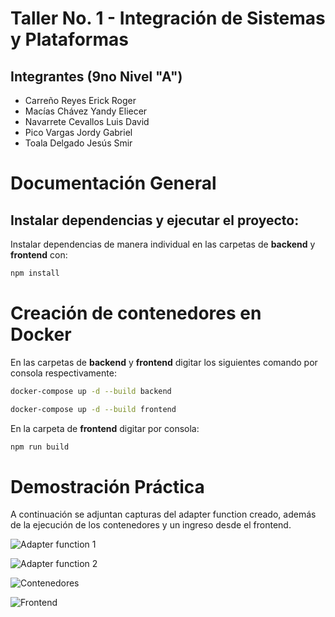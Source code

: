 # Taller No. 1 - Integración de Sistemas y Plataformas
## Integrantes (9no Nivel "A")
- Carreño Reyes Erick Roger
- Macías Chávez Yandy Eliecer
- Navarrete Cevallos Luis David
- Pico Vargas Jordy Gabriel
- Toala Delgado Jesús Smir

# Documentación General

## Instalar dependencias y ejecutar el proyecto:

Instalar dependencias de manera individual en las carpetas de **backend** y **frontend** con:

```bash
npm install
```

# Creación de contenedores en Docker

En las carpetas de **backend** y **frontend** digitar los siguientes comando por consola respectivamente: 

```bash
docker-compose up -d --build backend

docker-compose up -d --build frontend
```

En la carpeta de **frontend** digitar por consola:

```bash
npm run build
```

# Demostración Práctica

A continuación se adjuntan capturas del adapter function creado, además de la ejecución de los contenedores y un ingreso desde el frontend.

![Adapter function 1](/images/adapter_function01.png)


![Adapter function 2](/images/adapter_function02.png)


![Contenedores](/images/container.png)


![Frontend](/images/frontend_ln.png)